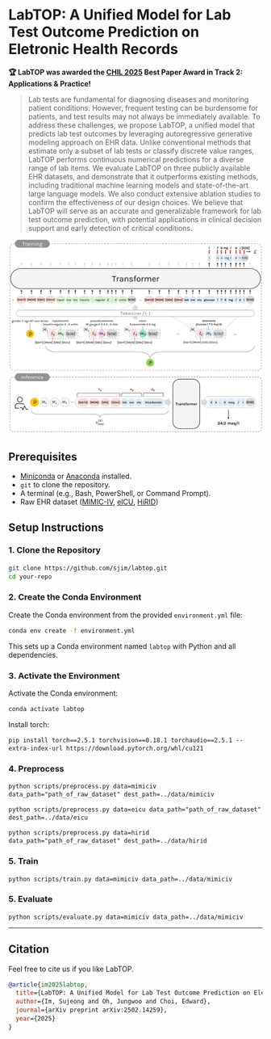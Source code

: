 # LabTOP: A Unified Model for Lab Test Outcome Prediction on Eletronic Health Records

**🏆 LabTOP was awarded the [CHIL 2025](https://chil.ahli.cc/papers/) Best Paper Award in Track 2: Applications & Practice!**

> Lab tests are fundamental for diagnosing diseases and monitoring patient conditions. However, frequent testing can be burdensome for patients, and test results may not always be immediately available. 
To address these challenges, we propose LabTOP, a unified model that predicts lab test outcomes by leveraging autoregressive generative modeling approach on EHR data.
Unlike conventional methods that estimate only a subset of lab tests or classify discrete value ranges, LabTOP performs continuous numerical predictions for a diverse range of lab items.
We evaluate LabTOP on three publicly available EHR datasets, and demonstrate that it outperforms existing methods, including traditional machine learning models and state-of-the-art large language models.
We also conduct extensive ablation studies to confirm the effectiveness of our design choices.
We believe that LabTOP will serve as an accurate and generalizable framework for lab test outcome prediction, with potential applications in clinical decision support and early detection of critical conditions.




![Training_and_Inference_Overview](https://github.com/sujeongim/LabTOP/blob/main/training_inference.png)




## Prerequisites
- [Miniconda](https://docs.conda.io/en/latest/miniconda.html) or [Anaconda](https://www.anaconda.com/products/distribution) installed.
- `git` to clone the repository.
- A terminal (e.g., Bash, PowerShell, or Command Prompt).
- Raw EHR dataset ([MIMIC-IV](https://physionet.org/content/mimiciv/3.1/), [eICU](https://physionet.org/content/eicu-crd/2.0/), [HiRID](https://physionet.org/content/hirid/1.1.1/))
  
## Setup Instructions

### 1. Clone the Repository
```bash
git clone https://github.com/sjim/labtop.git
cd your-repo
```

### 2. Create the Conda Environment
Create the Conda environment from the provided `environment.yml` file:
```bash
conda env create -f environment.yml
```

This sets up a Conda environment named `labtop` with Python and all dependencies.

### 3. Activate the Environment
Activate the Conda environment:
```bash
conda activate labtop
```

Install torch:
```
pip install torch==2.5.1 torchvision==0.18.1 torchaudio==2.5.1 --extra-index-url https://download.pytorch.org/whl/cu121
```


### 4. Preprocess
```
python scripts/preprocess.py data=mimiciv data_path="path_of_raw_dataset" dest_path=../data/mimiciv
```
```
python scripts/preprocess.py data=eicu data_path="path_of_raw_dataset" dest_path=../data/eicu
```
```
python scripts/preprocess.py data=hirid data_path="path_of_raw_dataset" dest_path=../data/hirid
```

### 5. Train
```
python scripts/train.py data=mimiciv data_path=../data/mimiciv
```

### 5. Evaluate
```
python scripts/evaluate.py data=mimiciv data_path=../data/mimiciv
```
---
## Citation

Feel free to cite us if you like LabTOP.

```bibtex
@article{im2025labtop,
  title={LabTOP: A Unified Model for Lab Test Outcome Prediction on Electronic Health Records},
  author={Im, Sujeong and Oh, Jungwoo and Choi, Edward},
  journal={arXiv preprint arXiv:2502.14259},
  year={2025}
}
